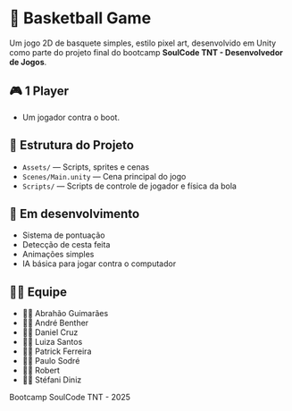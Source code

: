 # 🏀 Basketball Game

Um jogo 2D de basquete simples, estilo pixel art, desenvolvido em Unity como parte do projeto final do bootcamp **SoulCode TNT - Desenvolvedor de Jogos**.

## 🎮 1 Player

- Um jogador contra o boot.

## 📁 Estrutura do Projeto

- `Assets/` — Scripts, sprites e cenas
- `Scenes/Main.unity` — Cena principal do jogo
- `Scripts/` — Scripts de controle de jogador e física da bola

## 🚧 Em desenvolvimento

- Sistema de pontuação
- Detecção de cesta feita
- Animações simples
- IA básica para jogar contra o computador

## 👨‍💻 Equipe

- 👨‍💻 Abrahão Guimarães
- 👨‍💻 André Benther
- 👨‍💻 Daniel Cruz
- 👩‍💻 Luiza Santos
- 👨‍💻 Patrick Ferreira
- 👨‍💻 Paulo Sodré
- 👨‍💻 Robert
- 👩‍💻 Stéfani Diniz

Bootcamp SoulCode TNT - 2025
